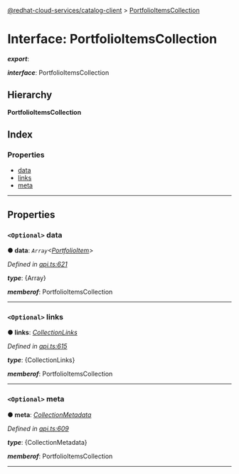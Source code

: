 [@redhat-cloud-services/catalog-client](../README.md) > [PortfolioItemsCollection](../interfaces/portfolioitemscollection.md)

# Interface: PortfolioItemsCollection

*__export__*: 

*__interface__*: PortfolioItemsCollection

## Hierarchy

**PortfolioItemsCollection**

## Index

### Properties

* [data](portfolioitemscollection.md#data)
* [links](portfolioitemscollection.md#links)
* [meta](portfolioitemscollection.md#meta)

---

## Properties

<a id="data"></a>

### `<Optional>` data

**● data**: *`Array`<[PortfolioItem](portfolioitem.md)>*

*Defined in [api.ts:621](https://github.com/RedHatInsights/javascript-clients/blob/master/packages/catalog/api.ts#L621)*

*__type__*: {Array}

*__memberof__*: PortfolioItemsCollection

___
<a id="links"></a>

### `<Optional>` links

**● links**: *[CollectionLinks](collectionlinks.md)*

*Defined in [api.ts:615](https://github.com/RedHatInsights/javascript-clients/blob/master/packages/catalog/api.ts#L615)*

*__type__*: {CollectionLinks}

*__memberof__*: PortfolioItemsCollection

___
<a id="meta"></a>

### `<Optional>` meta

**● meta**: *[CollectionMetadata](collectionmetadata.md)*

*Defined in [api.ts:609](https://github.com/RedHatInsights/javascript-clients/blob/master/packages/catalog/api.ts#L609)*

*__type__*: {CollectionMetadata}

*__memberof__*: PortfolioItemsCollection

___

